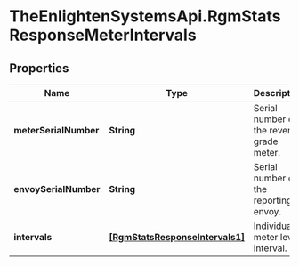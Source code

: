 # TheEnlightenSystemsApi.RgmStatsResponseMeterIntervals

## Properties

Name | Type | Description | Notes
------------ | ------------- | ------------- | -------------
**meterSerialNumber** | **String** | Serial number of the revenue grade meter. | 
**envoySerialNumber** | **String** | Serial number of the reporting envoy. | 
**intervals** | [**[RgmStatsResponseIntervals1]**](RgmStatsResponseIntervals1.md) | Individual meter level interval. | 


